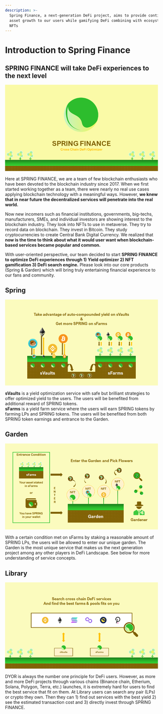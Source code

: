 ```yaml
---
description: >-
  Spring Finance, a next-generation DeFi project, aims to provide continuous
  asset growth to our users while gamifying DeFi combining with ecosystem-driven
  NFTs
---
```


# Introduction to Spring Finance

## SPRING FINANCE will take DeFi experiences to the next level 

![](.gitbook/assets/image%20%2813%29.png)

Here at SPRING FINANCE, we are a team of few blockchain enthusiasts who have been devoted to the blockchain industry since 2017. When we first started working together as a team, there were nearly no real use cases applying blockchain technology with a meaningful ways. However, **we knew that in near future the decentralized services will penetrate into the real world.**

Now new incomers such as financial institutions, governments, big-techs, manufacturers, SMEs, and individual investors are showing interest to the blockchain industry. They look into NFTs to use in metaverse. They try to record data on blockchain. They invest in Bitcoin. They study cryptocurrencies to create Central Bank Digital Currency. We realized that **now is the time to think about what it would user want when blockchain-based services became popular and common.**

With user-oriented perspective, our team decided to start **SPRING FINANCE to optimize DeFi experiences through 1\) Yield optimizer 2\) NFT gamification 3\) DeFi search engine.** Please look into our core products \(Spring & Garden\) which will bring truly entertaining financial experience to our fans and community.

## Spring

![](.gitbook/assets/image%20%2816%29.png)

**sVaults** is a yield optimization service with safe but brilliant strategies to offer optimized yield to the users. The users will be benefited from additional reward of SPRING tokens.  
**sFarms** is a yield farm service where the users will earn SPRING tokens by farming LPs and SPRING tokens. The users will be benefited from both SPRING token earnings and entrance to the Garden.

## Garden

![](.gitbook/assets/image%20%2828%29.png)

With a certain condition met on sFarms by staking a reasonable amount of SPRING LPs, the users will be allowed to enter our unique garden. The Garden is the most unique service that makes us the next generation project among any other players in DeFi Landscape. See below for more understanding of service concepts.

## Library

![](.gitbook/assets/image%20%2824%29.png)

DYOR is always the number one principle for DeFi users. However, as more and more DeFi projects through various chains \(Binance chain, Etherium, Solana, Polygon, Terra, etc.\) launches, it is extremely hard for users to find the best service that fit on them. At Library users can search any pair \(LPs\) or crypto they own. Then they can 1\) find out services with the best yield 2\) see the estimated transaction cost and 3\) directly invest through SPRING FINANCE.

### 

